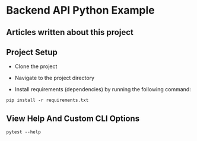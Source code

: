# Backend API Python Example

## Articles written about this project

## Project Setup

* Clone the project
* Navigate to the project directory

* Install requirements (dependencies) by running the following command:

```
pip install -r requirements.txt 
```

## View Help And Custom CLI Options

```
pytest --help
```